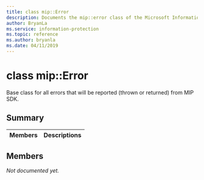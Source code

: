 ```yaml
---
title: class mip::Error 
description: Documents the mip::error class of the Microsoft Information Protection (MIP) SDK.
author: BryanLa
ms.service: information-protection
ms.topic: reference
ms.author: bryanla
ms.date: 04/11/2019
---
```


# class mip::Error 
Base class for all errors that will be reported (thrown or returned) from MIP SDK.
  
## Summary
 Members                        | Descriptions                                
--------------------------------|---------------------------------------------
  
## Members
_Not documented yet._
